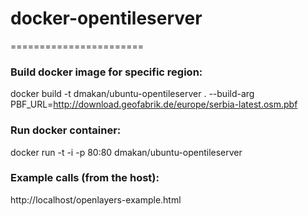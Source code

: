 # docker-opentileserver
=======================

### Build docker image for specific region:
docker build -t dmakan/ubuntu-opentileserver . --build-arg PBF_URL=http://download.geofabrik.de/europe/serbia-latest.osm.pbf

### Run docker container:
docker run -t -i -p 80:80 dmakan/ubuntu-opentileserver

### Example calls (from the host):
http://localhost/openlayers-example.html